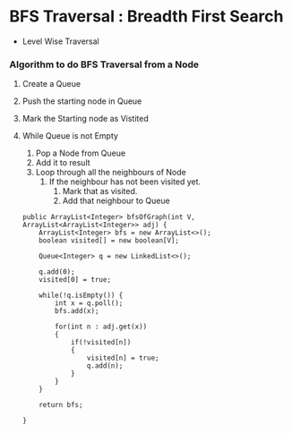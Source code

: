 # BFS Traversal : Breadth First Search

- Level Wise Traversal

### Algorithm to do BFS Traversal from a Node

1. Create a Queue
2. Push the starting node in Queue
3. Mark the Starting node as Vistited 
4. While Queue is not Empty 
   1. Pop a Node from Queue
   2. Add it to result
   3. Loop through all the neighbours of Node
      1. If the neighbour has not been visited yet. 
         1. Mark that as visited.
         2. Add that neighbour to Queue

    ```
   public ArrayList<Integer> bfsOfGraph(int V, ArrayList<ArrayList<Integer>> adj) {
        ArrayList<Integer> bfs = new ArrayList<>();
        boolean visited[] = new boolean[V];
        
        Queue<Integer> q = new LinkedList<>();
        
        q.add(0);
        visited[0] = true;
        
        while(!q.isEmpty()) {
            int x = q.poll();
            bfs.add(x);
            
            for(int n : adj.get(x))
            {
                if(!visited[n])
                {
                    visited[n] = true;
                    q.add(n);
                }
            }
        }
        
        return bfs;
        
    }
   ```